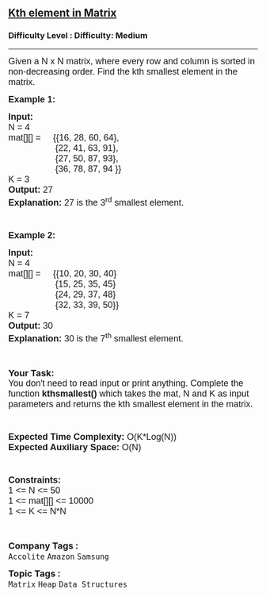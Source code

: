 <h2><a href="https://www.geeksforgeeks.org/problems/kth-element-in-matrix/1?page=4&sprint=a663236c31453b969852f9ea22507634&sortBy=submissions">Kth element in Matrix</a></h2><h3>Difficulty Level : Difficulty: Medium</h3><hr><div class="problems_problem_content__Xm_eO"><p><span style="font-size:18px"><span style="font-family:arial,helvetica,sans-serif">Given a&nbsp;N&nbsp;x N&nbsp;matrix, where every row and column is sorted in non-decreasing order. Find the kth smallest element in the matrix.</span></span></p>

<div><span style="font-size:18px"><span style="font-family:arial,helvetica,sans-serif"><strong>Example 1:</strong></span></span></div>

<pre><span style="font-size:18px"><span style="font-family:arial,helvetica,sans-serif"><strong>Input:
</strong>N = 4
mat[][] =     {{16, 28, 60, 64},
                   {22, 41, 63, 91},
                   {27, 50, 87, 93},
                   {36, 78, 87, 94 }}
K = 3
<strong>Output: </strong>27
<strong>Explanation: </strong>27 is the 3<sup>rd</sup> smallest element.</span></span></pre>

<p>&nbsp;</p>

<div><span style="font-size:18px"><span style="font-family:arial,helvetica,sans-serif"><strong>Example 2:</strong></span></span></div>

<pre><span style="font-size:18px"><span style="font-family:arial,helvetica,sans-serif"><strong>Input:
</strong>N = 4
mat[][] =     {{10, 20, 30, 40}
                   {15, 25, 35, 45}
                   {24, 29, 37, 48}
                   {32, 33, 39, 50}}
K = 7
<strong>Output: </strong>30
<strong>Explanation: </strong>30 is the 7<sup>th</sup> smallest element.</span></span></pre>

<div><br>
<br>
<strong><span style="font-size:18px">Your Task:</span></strong><br>
<span style="font-size:18px"><span style="font-family:arial,helvetica,sans-serif">You don't need to read input or print anything. Complete the function <strong>kthsmallest()</strong> which takes the mat, N and K as input parameters and returns the kth smallest element in the matrix.</span></span></div>

<p>&nbsp;</p>

<p><span style="font-size:18px"><span style="font-family:arial,helvetica,sans-serif"><strong>Expected Time Complexity:&nbsp;</strong>O(K*Log(N))<br>
<strong>Expected Auxiliary Space:&nbsp;</strong>O(N)</span></span></p>

<p>&nbsp;</p>

<p><span style="font-size:18px"><span style="font-family:arial,helvetica,sans-serif"><strong>Constraints:</strong><br>
1 &lt;= N &lt;= 50<br>
1 &lt;= mat[][] &lt;= 10000</span></span><br>
<span style="font-size:18px"><span style="font-family:arial,helvetica,sans-serif">1 &lt;= K &lt;= N*N</span></span><br>
<br>
&nbsp;</p>
</div><p><span style=font-size:18px><strong>Company Tags : </strong><br><code>Accolite</code>&nbsp;<code>Amazon</code>&nbsp;<code>Samsung</code>&nbsp;<br><p><span style=font-size:18px><strong>Topic Tags : </strong><br><code>Matrix</code>&nbsp;<code>Heap</code>&nbsp;<code>Data Structures</code>&nbsp;